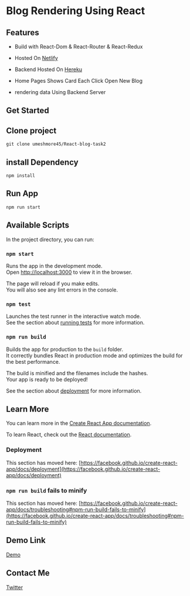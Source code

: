# Blog Rendering Using React

## Features
- Build with React-Dom & React-Router &  React-Redux

- Hosted On [Netlify](https://www.netlify.com/)

- Backend Hosted On [Hereku](https://www.heroku.com/home)

- Home Pages Shows Card Each Click Open New Blog

- rendering  data Using  Backend Server 

## Get Started

## Clone project

```
git clone umeshmore45/React-blog-task2
```
## install Dependency

```
npm install
```
## Run App
```
npm run start
```


## Available Scripts

In the project directory, you can run:

### `npm start`

Runs the app in the development mode.\
Open [http://localhost:3000](http://localhost:3000) to view it in the browser.

The page will reload if you make edits.\
You will also see any lint errors in the console.

### `npm test`

Launches the test runner in the interactive watch mode.\
See the section about [running tests](https://facebook.github.io/create-react-app/docs/running-tests) for more information.

### `npm run build`

Builds the app for production to the `build` folder.\
It correctly bundles React in production mode and optimizes the build for the best performance.

The build is minified and the filenames include the hashes.\
Your app is ready to be deployed!

See the section about [deployment](https://facebook.github.io/create-react-app/docs/deployment) for more information.



## Learn More

You can learn more in the [Create React App documentation](https://facebook.github.io/create-react-app/docs/getting-started).

To learn React, check out the [React documentation](https://reactjs.org/).



### Deployment

This section has moved here: [https://facebook.github.io/create-react-app/docs/deployment](https://facebook.github.io/create-react-app/docs/deployment)

### `npm run build` fails to minify

This section has moved here: [https://facebook.github.io/create-react-app/docs/troubleshooting#npm-run-build-fails-to-minify](https://facebook.github.io/create-react-app/docs/troubleshooting#npm-run-build-fails-to-minify)

## Demo Link

 [Demo](https://cocky-kilby-f5037b.netlify.app/)

## Contact Me
[Twitter](https://twitter.com/Iamdvirus45)


